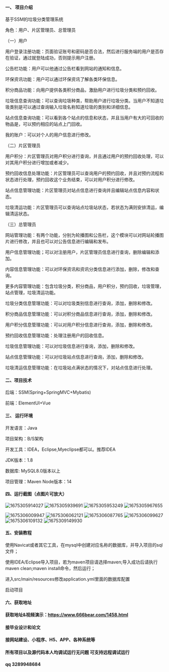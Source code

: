 #### 一、 项目介绍
基于SSM的垃圾分类管理系统

角色：用户、片区管理员、总管理员

（一）用户

用户登录注册功能：页面验证账号和密码是否合法，然后进行服务端的用户是否存在验证，通过就登陆成功，否则提示用户注册。

公告栏功能：用户可以他通过公告栏看到网站的通知和信息。

环保资讯功能：用户可以通过环保资讯了解各类环保信息。

积分商品功能：向用户提供各类积分商品，激励用户进行垃圾分类和预约回收。

垃圾信息查询功能：可以查询垃圾种类，帮助用户进行垃圾分类。当用户不知道垃圾类别是可以通过查询输入垃圾名称知道垃圾的类别和详细信息。

站点信息查询功能：可以看到各个站点的信息和状态，并且当用户有大的可回收的物品是，可以预约相应的站点上门回收。

我的账户：可以对个人的用户信息进行修改。

（二）片区管理员

用户积分：片区管理员对用户积分进行查询，并且通过用户的预约回收处理，可以对其用户积分进行增加或者减少。

预约回收信息处理功能：片区管理员可以查询用户的预约回收，并且对预约流程和状态进行处理，预约回收这个业务结束，可以对用户积分进行修改。

站点信息管理功能：片区管理员对站点信息进行查询并且编辑站点信息内容和状态。

垃圾清运功能：片区管理员可以查询站点垃圾站状态，若状态为满则安排清运，编辑清运状态。

（三）总管理员

网站管理功能：有两个功能，分别为轮播图和公告栏，这个模块可以对网站轮播图片进行修改，并且也可以对公告信息进行编辑和发布。

用户信息管理功能；可以对注册用户，片区管理员信息进行查询，删除编辑和添加。

内容信息管理功能：可以对环保资讯和资讯分类信息进行添加，删除，修改和查询。

更多内容管理功能：包含垃圾分类，积分商品，用户积分，预约回收，垃圾管理，站点管理，垃圾清运功能。

垃圾分类信息管理功能：可以对垃圾类别信息进行查询，添加，删除和修改。

积分商品信息管理功能：可以对积分商品信息进行查询，添加，删除和修改。

用户积分信息管理功能：可以对用户积分信息进行查询，添加，删除和修改。

预约回收信息管理功能：处理注册用户的回收信息。

垃圾信息管理功能：可以对垃圾信息进行查询，添加，删除和修改。

站点信息管理功能：可以对垃圾站点信息进行查询，添加，删除和修改。

垃圾清运信息管理功能：在垃圾站点满状态的情况下，对站点信息进行处理。

#### 二、项目技术
后端：SSM(Spring+SpringMVC+Mybatis)

前端：ElementUI+Vue

#### 三、 运行环境
开发语言：Java

项目架构：B/S架构

开发工具：IDEA，Eclipse,Myeclipse都可以。推荐IDEA

JDK版本：1.8

数据库: MySQL8.0版本以上

项目管理：Maven
Node版本：14
#### 四、运行截图（点图片可放大）

![1675305914027](https://github.com/666bears/garbage/assets/143094776/c15f032a-54df-4477-be0f-cbff084ca06d)
![1675305939691](https://github.com/666bears/garbage/assets/143094776/250e0d8b-cd43-4bdd-92d1-10daa706cfbf)
![1675305953249](https://github.com/666bears/garbage/assets/143094776/73ebcf61-f57a-4df6-92d8-d7e4c153efad)
![1675305967655](https://github.com/666bears/garbage/assets/143094776/178cb901-f7a6-49ce-9391-8ca5f63816b5)

![1675306009947](https://github.com/666bears/garbage/assets/143094776/e058f864-d4c4-4229-a232-a19259efd16d)
![1675306062121](https://github.com/666bears/garbage/assets/143094776/d63c73bc-1348-42e8-810f-faa8796822c3)
![1675306087765](https://github.com/666bears/garbage/assets/143094776/0685c74a-0e63-421c-8d79-d217ed6c172f)
![1675306099627](https://github.com/666bears/garbage/assets/143094776/81cd5532-bfec-429b-ab78-8011d0a319d4)
![1675306109132](https://github.com/666bears/garbage/assets/143094776/e8272d11-6cd4-4641-b8df-0a61b4fa6a9e)
![1675309149930](https://github.com/666bears/garbage/assets/143094776/f9f35b6f-0b5d-4a44-bf2e-32c4a79fc999)


#### 五、安装教程
使用Navicat或者其它工具，在mysql中创建对应名称的数据库，并导入项目的sql文件；

使用IDEA/Eclipse导入项目，若为maven项目请选择maven;导入成功后请执行maven clean;maven install命令，然后运行；

进入src/main/resources修改application.yml里面的数据库配置

启动项目
#### 六、获取地址
#### 获取地址&视频演示：https://www.666bear.com/1458.html

#### 接毕业设计和论文
#### 接网站建设、小程序、H5、APP、各种系统等
#### 所有项目以及源代码本人均调试运行无问题 可支持远程调试运行
#### qq 3289948684

